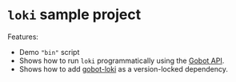 # `loki` sample project

Features:

- Demo `"bin"` script
- Shows how to run `loki` programmatically using the [Gobot API](https://github.com/benallfree/gobot/tree/v1.0.0-alpha.32/docs/readme.md).
- Shows how to add [gobot-loki](https://www.npmjs.com/package/gobot-loki) as a version-locked dependency.
